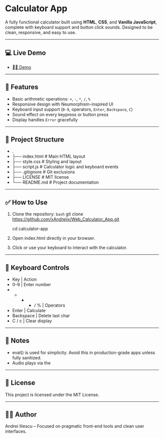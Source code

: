 # Calculator App

A fully functional calculator built using **HTML**, **CSS**, and **Vanilla JavaScript**, complete with keyboard support and button click sounds. Designed to be clean, responsive, and easy to use.

---

## 💻 Live Demo

- [⛓️‍💥 Demo](https://web-calculator-app-wheat.vercel.app/)

---

## 🔧 Features

- Basic arithmetic operations: `+`, `-`, `*`, `/`, `%`
- Responsive design with Neumorphism-inspired UI
- Keyboard input support (`0-9`, operators, `Enter`, `Backspace`, `C`)
- Sound effect on every keypress or button press
- Display handles `Error` gracefully

---

## 📂 Project Structure

- .
- ├── index.html # Main HTML layout
- ├── style.css # Styling and layout
- ├── script.js # Calculator logic and keyboard events
- ├── .gitignore # Git exclusions
- ├── LICENSE # MIT license
- └── README.md # Project documentation

---

## ✅ How to Use

1. Clone the repository:
   ```bash```
   git clone https://github.com/xAndreiix/Web_Calculator_App.git
   
   cd calculator-app

2. Open index.html directly in your browser.
3. Click or use your keyboard to interact with the calculator.

---

## 🎹 Keyboard Controls

- Key	            |       Action
- 0–9	            |       Enter number
- + - * / %	      |       Operators
- Enter	         |       Calculate
- Backspace	      |       Delete last char
- C / c	         |       Clear display

---

## 🧠 Notes

- eval() is used for simplicity. Avoid this in production-grade apps unless fully sanitized.
- Audio plays via the <audio> element. Can be customized in index.html.

---

## 📄 License

This project is licensed under the MIT License.

---

## 👨‍💻 Author

Andrei Iliescu – Focused on pragmatic front-end tools and clean user interfaces.
